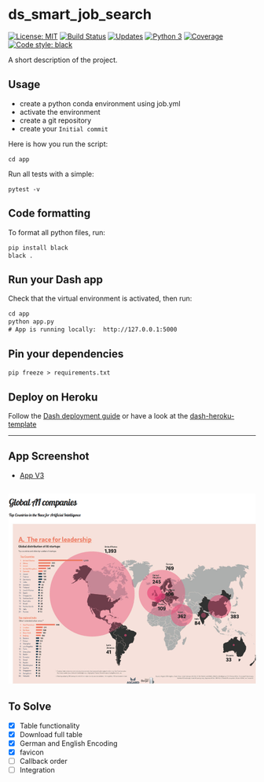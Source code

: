 # ds_smart_job_search
 [![License: MIT](https://img.shields.io/badge/License-MIT-yellow.svg)](https://opensource.org/licenses/MIT) [![Build Status](https://travis-ci.org/dj/ds_smart_job_search.svg?branch=master)](https://travis-ci.org/dj/ds_smart_job_search) [![Updates](https://pyup.io/repos/github/dj/ds_smart_job_search/shield.svg)](https://pyup.io/repos/github/dj/ds_smart_job_search/) [![Python 3](https://pyup.io/repos/github/dj/ds_smart_job_search/python-3-shield.svg)](https://pyup.io/repos/github/dj/ds_smart_job_search/) [![Coverage](https://codecov.io/github/dj/ds_smart_job_search/coverage.svg?branch=master)](https://codecov.io/github/dj/ds_smart_job_search?branch=master) [![Code style: black](https://img.shields.io/badge/code%20style-black-000000.svg)](https://github.com/ambv/black)


A short description of the project.


## Usage
- create a python conda environment using job.yml
- activate the environment
- create a git repository
- create your `Initial commit`

Here is how you run the script:

```shell
cd app
```
Run all tests with a simple:
```
pytest -v
```

## Code formatting
To format all python files, run:

```shell
pip install black
black .
```


## Run your Dash app
Check that the virtual environment is activated, then run:

```shell
cd app
python app.py
# App is running locally:  http://127.0.0.1:5000
```

## Pin your dependencies

```shell
pip freeze > requirements.txt
```

## Deploy on Heroku
Follow the [Dash deployment guide](https://dash.plot.ly/deployment) or have a look at the [dash-heroku-template](https://github.com/plotly/dash-heroku-template)  


---
## App Screenshot  
 * [App V3](https://ai-companies.herokuapp.com/)  

![ScreenShot](Screen_shot_app.png)
---
## To Solve
 - [x] Table functionality
 - [x] Download full table
 - [x] German and English Encoding
 - [x] favicon
 - [ ] Callback order
 - [ ] Integration
